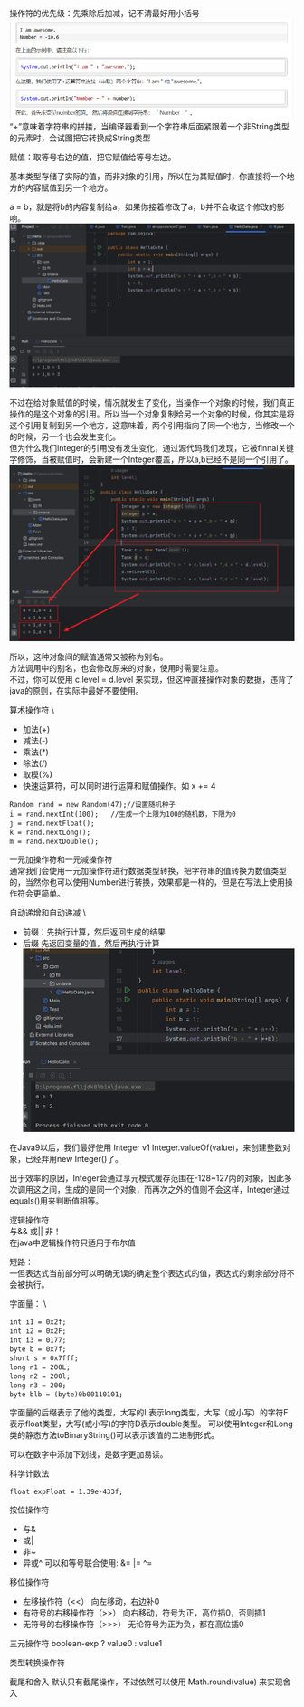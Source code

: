 操作符的优先级：先乘除后加减，记不清最好用小括号
![alt text](./image/4.png)
“+”意味着字符串的拼接，当编译器看到一个字符串后面紧跟着一个非String类型的元素时，会试图把它转换成String类型

赋值：取等号右边的值，把它赋值给等号左边。

基本类型存储了实际的值，而非对象的引用，所以在为其赋值时，你直接将一个地方的内容赋值到另一个地方。

a = b，就是将b的内容复制给a，如果你接着修改了a，b并不会收这个修改的影响。
![alt text](./image/5.png)

不过在给对象赋值的时候，情况就发生了变化，当操作一个对象的时候，我们真正操作的是这个对象的引用。所以当一个对象复制给另一个对象的时候，你其实是将这个引用复制到另一个地方，这意味着，两个引用指向了同一个地方，当修改一个的时候，另一个也会发生变化。    \
但为什么我们Integer的引用没有发生变化，通过源代码我们发现，它被finnal关键字修饰，当被赋值时，会新建一个Integer覆盖，所以a,b已经不是同一个引用了。
![alt text](./image/6.png)

所以，这种对象间的赋值通常又被称为别名。 \
方法调用中的别名，也会修改原来的对象，使用时需要注意。  \
不过，你可以使用 c.level = d.level 来实现，但这种直接操作对象的数据，违背了java的原则，在实际中最好不要使用。

算术操作符   \
* 加法(+)
* 减法(-)
* 乘法(*)
* 除法(/)
* 取模(%)
* 快速运算符，可以同时进行运算和赋值操作。如 x += 4

```
Random rand = new Random(47);//设置随机种子
i = rand.nextInt(100);   //生成一个上限为100的随机数，下限为0
j = rand.nextFloat();
k = rand.nextLong();
m = rand.nextDouble();

```

一元加操作符和一元减操作符   \
通常我们会使用一元加操作符进行数据类型转换，把字符串的值转换为数值类型的，当然你也可以使用Number进行转换，效果都是一样的，但是在写法上使用操作符会更简单。

自动递增和自动递减   \
* 前缀：先执行计算，然后返回生成的结果
* 后缀  先返回变量的值，然后再执行计算
![alt text](./image/7.png)


在Java9以后，我们最好使用 Integer v1 Integer.valueOf(value)，来创建整数对象，已经弃用new Integer()了。

出于效率的原因，Integer会通过享元模式缓存范围在-128~127内的对象，因此多次调用这之间，生成的是同一个对象，而再次之外的值则不会这样，Integer通过equals()用来判断值相等。

逻辑操作符    \
与&&  或||  非！ \
在java中逻辑操作符只适用于布尔值

短路： \
一但表达式当前部分可以明确无误的确定整个表达式的值，表达式的剩余部分将不会被执行。

字面量：  \
```
int i1 = 0x2f;
int i2 = 0x2F;
int i3 = 0177;
byte b = 0x7f;
short s = 0x7fff;
long n1 = 200L;
long n2 = 200l;
long n3 = 200;
byte blb = (byte)0b00110101;
```
字面量的后缀表示了他的类型，大写的L表示long类型，大写（或小写）的字符F表示float类型，大写(或小写)的字符D表示double类型。
可以使用Integer和Long类的静态方法toBinaryString()可以表示该值的二进制形式。

可以在数字中添加下划线，是数字更加易读。

科学计数法
```
float expFloat = 1.39e-433f;
```

按位操作符
* 与&
* 或|
* 非~
* 异或^
可以和等号联合使用:  &=    |=   ^=

移位操作符
* 左移操作符（<<）           向左移动，右边补0
* 有符号的右移操作符（>>）    向右移动，符号为正，高位插0，否则插1
* 无符号的右移操作符（>>>）   无论符号为正为负，都在高位插0

三元操作符
boolean-exp ? value0 : value1

类型转换操作符

截尾和舍入
默认只有截尾操作，不过依然可以使用 Math.round(value) 来实现舍入


